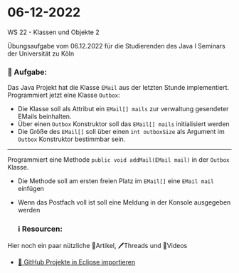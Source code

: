 # 06-12-2022
WS 22 - Klassen und Objekte 2



Übungsaufgabe vom 06.12.2022 für die Studierenden des Java I Seminars der Universität zu Köln

### 📝 Aufgabe:

Das Java Projekt hat die Klasse ```EMail``` aus der letzten Stunde  implementiert.
Programmiert jetzt eine Klasse ```Outbox```:

- Die Klasse soll als Attribut ein ```EMail[] mails``` zur verwaltung gesendeter EMails beinhalten.
- Über einen  ```Outbox``` Konstruktor soll das ```EMail[] mails``` initialisiert werden
- Die Größe des ```EMail[]```  soll über einen ```int outboxSize``` als Argument im  ```Outbox``` Konstruktor bestimmbar sein.

-------------------------------

Programmiert eine Methode ```public void addMail(EMail mail)``` in der ```Outbox``` Klasse.
- Die Methode soll am ersten freien Platz im ```EMail[]``` eine ```EMail mail``` einfügen
- Wenn das Postfach voll ist soll eine Meldung in der Konsole ausgegeben werden 





  ### ℹ️ Resourcen:
Hier noch ein paar nützliche 📃Artikel, 🖊️Threads und 🎥Videos

- [ 🎥 GitHub Projekte in Eclipse importieren](https://drive.google.com/file/d/1IpwHADmwViEGQ7Pf4BgybUYpz7WBoMe5/view?usp=sharing)
